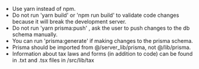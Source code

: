 - Use yarn instead of npm.
- Do not run 'yarn build' or 'npm run build' to validate code changes because it will break the development server.
- Do not run 'yarn prisma:push' , ask the user to push changes to the db schema manually.
- You can run 'prisma:generate' if making changes to the prisma schema.
- Prisma should be imported from @/server_lib/prisma, not @/lib/prisma.
- Information about tax laws and forms (in addition to code) can be found in .txt and .tsx files in /src/lib/tax